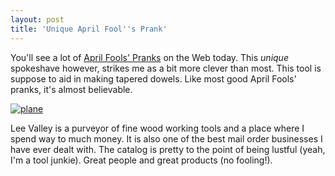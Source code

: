 ```yaml
---
layout: post
title: 'Unique April Fool''s Prank'
---
```

You'll see a lot of [April Fools' Pranks](http://en.wikipedia.org/wiki/April_Fools%27_Day) on the Web today. This _unique_ spokeshave however, strikes me as a bit more clever than most. This tool is suppose to aid in making tapered dowels. Like most good April Fools' pranks, it's almost believable.

[![plane](http://www.leevalley.com/images/item/woodworking/planes/05p3208s2.jpg)](http://www.leevalley.com/wood/page.aspx?p=59459&c=2)

Lee Valley is a purveyor of fine wood working tools and a place where I spend way to much money. It is also one of the best mail order businesses I have ever dealt with. The catalog is pretty to the point of being lustful (yeah, I'm a tool junkie). Great people and great products (no fooling!). 
